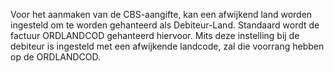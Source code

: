 Voor het aanmaken van de CBS-aangifte, kan een afwijkend land worden ingesteld om te worden gehanteerd als Debiteur-Land. 
Standaard wordt de factuur ORDLANDCOD gehanteerd hiervoor. Mits deze instelling bij de debiteur is ingesteld met een afwijkende landcode, zal die voorrang hebben op de ORDLANDCOD.
